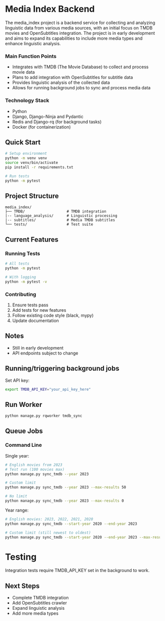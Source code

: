# Media Index Backend
The media_index project is a backend service for collecting and analyzing linguistic data from various media sources, with an initial focus on TMDB movies and OpenSubtitles integration. The project is in early development and aims to expand its capabilities to include more media types and enhance linguistic analysis.

### Main Function Points
- Integrates with TMDB (The Movie Database) to collect and process movie data
- Plans to add integration with OpenSubtitles for subtitle data
- Provides linguistic analysis of the collected data
- Allows for running background jobs to sync and process media data

### Technology Stack
- Python
- Django, Django-Ninja and Pydantic
- Redis and Django-rq (for background tasks)
- Docker (for containerization)

## Quick Start

```bash
# Setup environment
python -m venv venv
source venv/bin/activate
pip install -r requirements.txt

# Run tests
python -m pytest
```

## Project Structure

```
media_index/
├── TMDB/                   # TMDB integration
|-- language_analysis/      # Linguistic processing
|-- subtitles/              # Media TMDB subtitles
└── tests/                  # Test suite
```

## Current Features

### Running Tests

```bash
# All tests
python -m pytest

# With logging
python -m pytest -v
```

### Contributing

1. Ensure tests pass
2. Add tests for new features
3. Follow existing code style (black, mypy)
4. Update documentation

## Notes

- Still in early development
- API endpoints subject to change


## Running/triggering background jobs

Set API key:
```bash
export TMDB_API_KEY="your_api_key_here"
```

## Run Worker

```bash
python manage.py rqworker tmdb_sync
```

## Queue Jobs

### Command Line

Single year:
```bash
# English movies from 2023
# Test run (100 movies max)
python manage.py sync_tmdb --year 2023

# Custom limit
python manage.py sync_tmdb --year 2023 --max-results 50

# No limit
python manage.py sync_tmdb --year 2023 --max-results 0

```
Year range:
```bash
# English movies: 2023, 2022, 2021, 2020
python manage.py sync_tmdb --start-year 2020 --end-year 2023

# Custom limit (still newest to oldest)
python manage.py sync_tmdb --start-year 2020 --end-year 2023 --max-results 50
```

# Testing
Integration tests require TMDB_API_KEY set in the background to work.


## Next Steps

- Complete TMDB integration
- Add OpenSubtitles crawler
- Expand linguistic analysis
- Add more media types
